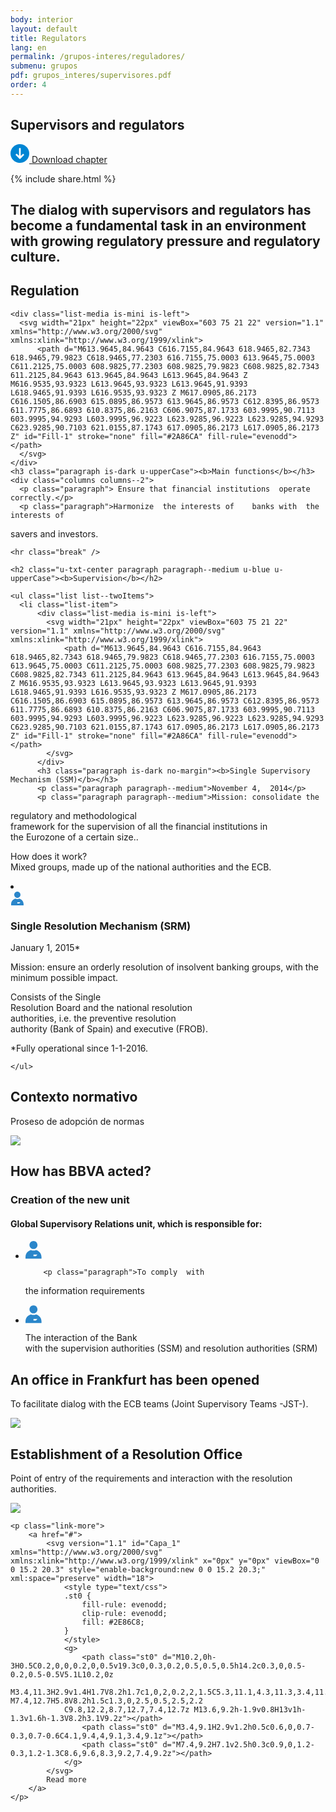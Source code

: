 ```yaml
---
body: interior
layout: default
title: Regulators
lang: en
permalink: /grupos-interes/reguladores/
submenu: grupos
pdf: grupos_interes/supervisores.pdf
order: 4
---
```


<section class="principal"  data-parallax="scroll" data-speed=".4" data-image-src="{{site.baseurl}}/images/bg-reguladores.png">
  <div class="section-header section-header--strategy">
    <h1>Supervisors and regulators</h1>
  </div>
</section>

<section class="section-option">
  <div class="container container--small u-flex u-space-between">
    <p class="download-option">
      <a href="{{site.baseurl}}/downloads/en/{{ page.pdf }}">
        <svg width="30px" height="30px" viewBox="-7 -1741 30 30" version="1.1" xmlns="http://www.w3.org/2000/svg" xmlns:xlink="http://www.w3.org/1999/xlink">
          <path d="M8,-1741 C-0.318181818,-1741 -7,-1734.31818 -7,-1726 C-7,-1717.68182 -0.318181818,-1711 8,-1711 C16.3181818,-1711 23,-1717.68182 23,-1726 C23,-1734.31818 16.3181818,-1741 8,-1741 Z M14.6136364,-1723.47727 L8.47727273,-1717.34091 C8.34090909,-1717.20455 8.13636364,-1717.13636 8,-1717.13636 C7.79545455,-1717.13636 7.65909091,-1717.20455 7.52272727,-1717.34091 L1.38636364,-1723.47727 C1.25,-1723.61364 1.18181818,-1723.75 1.18181818,-1723.95455 C1.18181818,-1724.15909 1.25,-1724.29545 1.38636364,-1724.43182 L2.34090909,-1725.38636 C2.61363636,-1725.65909 3.02272727,-1725.65909 3.29545455,-1725.38636 L6.02272727,-1722.65909 C6.22727273,-1722.45455 6.63636364,-1722.59091 6.63636364,-1722.93182 L6.63636364,-1734.18182 C6.63636364,-1734.59091 6.90909091,-1734.86364 7.31818182,-1734.86364 L8.68181818,-1734.86364 C9.09090909,-1734.86364 9.36363636,-1734.59091 9.36363636,-1734.18182 L9.36363636,-1722.86364 C9.36363636,-1722.59091 9.70454545,-1722.38636 9.97727273,-1722.59091 L12.7045455,-1725.31818 C12.9772727,-1725.59091 13.3863636,-1725.59091 13.6590909,-1725.31818 L14.6136364,-1724.36364 C14.75,-1724.22727 14.8181818,-1724.09091 14.8181818,-1723.88636 C14.8181818,-1723.75 14.75,-1723.61364 14.6136364,-1723.47727 Z" id="Shape" stroke="none" fill="#0085D3" fill-rule="evenodd"></path>
        </svg>
        Download chapter
      </a>
    </p>
    {% include share.html %}
  </div>
</section>

<section class="section section--blue section--piramids">
  <div class="container container--small">
    <h2 class="txt-cite u-txt-center">The dialog with supervisors and regulators  has become  a fundamental task  in  an  environment with  growing 
regulatory  pressure  and regulatory  culture.  </h2>
  </div>
</section>
<section class="section section--grey">
  <div class="container container--small">
    <h2 class="u-txt-center paragraph u-blue"><b>Regulation</b></h2>

    <div class="list-media is-mini is-left">
      <svg width="21px" height="22px" viewBox="603 75 21 22" version="1.1" xmlns="http://www.w3.org/2000/svg" xmlns:xlink="http://www.w3.org/1999/xlink">
          <path d="M613.9645,84.9643 C616.7155,84.9643 618.9465,82.7343 618.9465,79.9823 C618.9465,77.2303 616.7155,75.0003 613.9645,75.0003 C611.2125,75.0003 608.9825,77.2303 608.9825,79.9823 C608.9825,82.7343 611.2125,84.9643 613.9645,84.9643 L613.9645,84.9643 Z M616.9535,93.9323 L613.9645,93.9323 L613.9645,91.9393 L618.9465,91.9393 L616.9535,93.9323 Z M617.0905,86.2173 C616.1505,86.6903 615.0895,86.9573 613.9645,86.9573 C612.8395,86.9573 611.7775,86.6893 610.8375,86.2163 C606.9075,87.1733 603.9995,90.7113 603.9995,94.9293 L603.9995,96.9223 L623.9285,96.9223 L623.9285,94.9293 C623.9285,90.7103 621.0155,87.1743 617.0905,86.2173 L617.0905,86.2173 Z" id="Fill-1" stroke="none" fill="#2A86CA" fill-rule="evenodd"></path>
      </svg>
    </div>
    <h3 class="paragraph is-dark u-upperCase"><b>Main functions</b></h3>
    <div class="columns columns--2">
      <p class="paragraph"> Ensure that financial institutions  operate correctly.</p>
      <p class="paragraph">Harmonize  the interests of    banks with  the interests of  
savers  and investors.</p>
    </div>

    <hr class="break" />

    <h2 class="u-txt-center paragraph paragraph--medium u-blue u-upperCase"><b>Supervision</b></h2>

    <ul class="list list--twoItems">
      <li class="list-item">
          <div class="list-media is-mini is-left">
            <svg width="21px" height="22px" viewBox="603 75 21 22" version="1.1" xmlns="http://www.w3.org/2000/svg" xmlns:xlink="http://www.w3.org/1999/xlink">
                <path d="M613.9645,84.9643 C616.7155,84.9643 618.9465,82.7343 618.9465,79.9823 C618.9465,77.2303 616.7155,75.0003 613.9645,75.0003 C611.2125,75.0003 608.9825,77.2303 608.9825,79.9823 C608.9825,82.7343 611.2125,84.9643 613.9645,84.9643 L613.9645,84.9643 Z M616.9535,93.9323 L613.9645,93.9323 L613.9645,91.9393 L618.9465,91.9393 L616.9535,93.9323 Z M617.0905,86.2173 C616.1505,86.6903 615.0895,86.9573 613.9645,86.9573 C612.8395,86.9573 611.7775,86.6893 610.8375,86.2163 C606.9075,87.1733 603.9995,90.7113 603.9995,94.9293 L603.9995,96.9223 L623.9285,96.9223 L623.9285,94.9293 C623.9285,90.7103 621.0155,87.1743 617.0905,86.2173 L617.0905,86.2173 Z" id="Fill-1" stroke="none" fill="#2A86CA" fill-rule="evenodd"></path>
            </svg>
          </div>
          <h3 class="paragraph is-dark no-margin"><b>Single Supervisory Mechanism (SSM)</b></h3>
          <p class="paragraph paragraph--medium">November 4,  2014</p>
          <p class="paragraph paragraph--medium">Mission: consolidate the 
regulatory  and methodological  
framework for the supervision 
of  all the financial institutions  in  
the Eurozone  of  a certain size..</p>
          <p class="paragraph paragraph--medium">How does it work?<br/>Mixed  groups, made  up  of  the 
national  authorities and the 
ECB.</p>
      </li>
      <li class="list-item">
          <div class="list-media is-mini is-left">
            <svg width="21px" height="22px" viewBox="603 75 21 22" version="1.1" xmlns="http://www.w3.org/2000/svg" xmlns:xlink="http://www.w3.org/1999/xlink">
                <path d="M613.9645,84.9643 C616.7155,84.9643 618.9465,82.7343 618.9465,79.9823 C618.9465,77.2303 616.7155,75.0003 613.9645,75.0003 C611.2125,75.0003 608.9825,77.2303 608.9825,79.9823 C608.9825,82.7343 611.2125,84.9643 613.9645,84.9643 L613.9645,84.9643 Z M616.9535,93.9323 L613.9645,93.9323 L613.9645,91.9393 L618.9465,91.9393 L616.9535,93.9323 Z M617.0905,86.2173 C616.1505,86.6903 615.0895,86.9573 613.9645,86.9573 C612.8395,86.9573 611.7775,86.6893 610.8375,86.2163 C606.9075,87.1733 603.9995,90.7113 603.9995,94.9293 L603.9995,96.9223 L623.9285,96.9223 L623.9285,94.9293 C623.9285,90.7103 621.0155,87.1743 617.0905,86.2173 L617.0905,86.2173 Z" id="Fill-1" stroke="none" fill="#2A86CA" fill-rule="evenodd"></path>
            </svg>
          </div>
          <h3 class="paragraph is-dark no-margin"><b>Single Resolution Mechanism (SRM)</b></h3>
          <p class="paragraph paragraph--medium">January 1, 2015*</p>
          <p class="paragraph paragraph--medium">Mission:   ensure  an  orderly 
resolution  of  insolvent 
banking groups, with  the 
minimum possible  impact.</p>
          <p class="paragraph paragraph--medium">Consists of  the Single  
Resolution  Board   and the 
national  resolution  
authorities,  i.e.  the 
preventive  resolution  
authority (Bank of  Spain)  and 
executive (FROB). </p>
          <p class="note">*Fully operational since 1-1-2016.</p>
      </li>

    </ul>
  </div>
</section>

<section class="section section--blue section--piramids">
  <div class="container container--small">
    <h2 class="u-txt-center title-section title-section--inside">Contexto normativo</h2>
    <p class="paragraph paragraph--big is-huge u-green u-txt-center">Proseso de adopción de normas</p>
    <div class="section-media">
        <img src="{{site.baseurl}}/images/reguladores-contexto.png" />
    </div>
  </div>
</section>


<section class="section">
  <div class="container container--small">
    <h2 class="u-txt-center title-section ">How has BBVA  acted?</h2>
    <h3 class="paragraph u-blue u-txt-center u-upperCase"><b>Creation of the new unit</b></h3>
    <h4 class="paragraph is-dark paragraph--big u-txt-center">Global
Supervisory
Relations unit,
which is
responsible for:</h4>
    <ul class="list list--twoItems u-txt-center">
      <li class="list-item">
        <div class="section-media is-center is-space--10">
          <svg width="26px" height="30px" viewBox="0 0 26 30" version="1.1" xmlns="http://www.w3.org/2000/svg" xmlns:xlink="http://www.w3.org/1999/xlink">
            <path d="M12.7864,13.7865 C16.3174,13.7865 19.1794,10.9245 19.1794,7.3925 C19.1794,3.8625 16.3174,0.9995 12.7864,0.9995 C9.2554,0.9995 6.3934,3.8625 6.3934,7.3925 C6.3934,10.9245 9.2554,13.7865 12.7864,13.7865 L12.7864,13.7865 Z M16.6224,25.2935 L12.7864,25.2935 L12.7864,22.7365 L19.1794,22.7365 L16.6224,25.2935 Z M16.7984,15.3935 C15.5914,15.9995 14.2294,16.3435 12.7864,16.3435 C11.3434,16.3435 9.9804,15.9995 8.7734,15.3925 C3.7314,16.6205 0.0004,21.1605 0.0004,26.5725 L0.0004,29.1295 L25.5724,29.1295 L25.5724,26.5725 C25.5724,21.1595 21.8344,16.6215 16.7984,15.3935 L16.7984,15.3935 Z" id="Fill-1" stroke="none" fill="#2A86CA" fill-rule="evenodd"></path>
          </svg>
        </div>

        <p class="paragraph">To comply  with
the 
information 
requirements</p>
      </li>
      <li class="list-item">
        <div class="section-media is-center is-space--10">
          <svg width="26px" height="30px" viewBox="0 0 26 30" version="1.1" xmlns="http://www.w3.org/2000/svg" xmlns:xlink="http://www.w3.org/1999/xlink">
            <path d="M12.7864,13.7865 C16.3174,13.7865 19.1794,10.9245 19.1794,7.3925 C19.1794,3.8625 16.3174,0.9995 12.7864,0.9995 C9.2554,0.9995 6.3934,3.8625 6.3934,7.3925 C6.3934,10.9245 9.2554,13.7865 12.7864,13.7865 L12.7864,13.7865 Z M16.6224,25.2935 L12.7864,25.2935 L12.7864,22.7365 L19.1794,22.7365 L16.6224,25.2935 Z M16.7984,15.3935 C15.5914,15.9995 14.2294,16.3435 12.7864,16.3435 C11.3434,16.3435 9.9804,15.9995 8.7734,15.3925 C3.7314,16.6205 0.0004,21.1605 0.0004,26.5725 L0.0004,29.1295 L25.5724,29.1295 L25.5724,26.5725 C25.5724,21.1595 21.8344,16.6215 16.7984,15.3935 L16.7984,15.3935 Z" id="Fill-1" stroke="none" fill="#2A86CA" fill-rule="evenodd"></path>
          </svg>
        </div>
        <p class="paragraph">The  interaction 
of  the Bank  
with  the 
supervision 
authorities
(SSM) and
resolution
authorities
(SRM)</p>
      </li>
    </ul>
  </div>
</section>


<section class="section section--grey">
  <div class="container container--small">
    <h2 class="u-txt-center paragraph u-upperCase u-blue"><b>An office in Frankfurt has been
opened</b></h2>
    <p class="paragraph is-l paragraph--medium u-txt-center">To facilitate dialog with the
ECB teams (Joint  Supervisory 
Teams -JST-).</p>
    <div class="section-media is-center">
        <img src="{{site.baseurl}}/images/reguladores-sede.svg" />
    </div>
  </div>
</section>

<section class="section">
  <div class="container container--small">
    <h2 class="u-txt-center paragraph u-upperCase u-blue"><b>Establishment of  a Resolution  
Office</b></h2>
    <p class="paragraph is-l paragraph--medium u-txt-center">Point of entry of the 
requirements  and interaction with  
the resolution  authorities.</p>
    <div class="section-media is-center">
        <img src="{{site.baseurl}}/images/reguladores-constitucion.png" />
    </div>


    <p class="link-more">
        <a href="#">
            <svg version="1.1" id="Capa_1" xmlns="http://www.w3.org/2000/svg" xmlns:xlink="http://www.w3.org/1999/xlink" x="0px" y="0px" viewBox="0 0 15.2 20.3" style="enable-background:new 0 0 15.2 20.3;" xml:space="preserve" width="18">
                <style type="text/css">
                .st0 {
                    fill-rule: evenodd;
                    clip-rule: evenodd;
                    fill: #2E86C8;
                }
                </style>
                <g>
                    <path class="st0" d="M10.2,0h-3H0.5C0.2,0,0,0.2,0,0.5v19.3c0,0.3,0.2,0.5,0.5,0.5h14.2c0.3,0,0.5-0.2,0.5-0.5V5.1L10.2,0z
                 M3.4,11.3H2.9v1.4H1.7V8.2h1.7c1,0,2,0.2,2,1.5C5.3,11.1,4.3,11.3,3.4,11.3z M7.4,12.7H5.8V8.2h1.5c1.3,0,2.5,0.5,2.5,2.2
                C9.8,12.2,8.7,12.7,7.4,12.7z M13.6,9.2h-1.9v0.8H13v1h-1.3v1.6h-1.3V8.2h3.1V9.2z"></path>
                    <path class="st0" d="M3.4,9.1H2.9v1.2h0.5c0.6,0,0.7-0.3,0.7-0.6C4.1,9.4,4,9.1,3.4,9.1z"></path>
                    <path class="st0" d="M7.4,9.2H7.1v2.5h0.3c0.9,0,1.2-0.3,1.2-1.3C8.6,9.6,8.3,9.2,7.4,9.2z"></path>
                </g>
            </svg>
            Read more
        </a>
    </p>

  </div>
</section>
